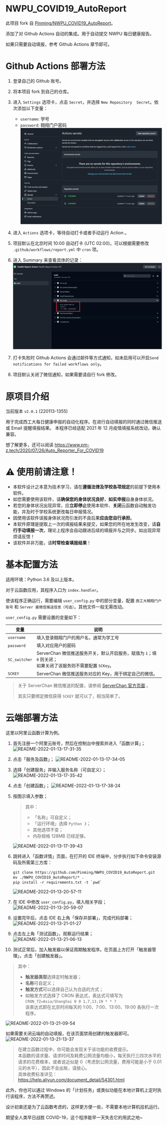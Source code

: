 # NWPU_COVID19_AutoReport

此项目 fork 自 [Pinming/NWPU_COVID19_AutoReport](https://github.com/Pinming/NWPU_COVID19_AutoReport)。

添加了对 Github Actions 自动的集成。用于自动提交 NWPU 每日健康报告。

如果只需要自动填报，参考 Github Actions 章节即可。

# Github Actions 部署方法

1. 登录自己的 Github 账号。

2. 将本项目 fork 到自己的仓库。

3. 进入 `Settings` 选项卡，点击 `Secret`，并选择 `New Repository  Secret`。依次添加以下变量：
   - `username`: 学号
   - `password`: 翱翔门户密码
![](images/secrets.png)

4. 进入 `Actions` 选项卡，等待自动打卡或者手动运行 Action 。

5. 项目默认在北京时间 10:00 自动打卡 (UTC 02:00)，可以根据需要修改 `.github/workflows/report.yml` 中 `cron` 项。

6. 进入 Summary 来查看具体的记录：
![](images/summary.png)

7. 打卡失败时 Github Actions 会通过邮件等方式通知，如未启用可以开启`Send notifications for failed workflows only`。

8. 项目默认关闭了微信通知，如果需要请自行 fork 修改。

# 原项目介绍
当前版本 `v2.0.1` (220113-1355)

用于完成西工大每日健康申报的自动化程序。在进行自动填报的同时通过微信推送或 Email 提醒填报结果。
本程序已经适配 2021 年 12 月疫情填报系统改动，确认兼容。

想了解更多，还可以阅读 https://www.pm-z.tech/2020/07/26/Auto_Reporter_For_COVID19

# ⚠️ 使用前请注意！
* 本软件设计之本意为技术学习，请在**遵循法律及学校各项规定**的前提下使用本软件。
* 如您需要使用该软件，请**确保您的身体状况良好**，**如实申报**自身身体状况。
* 若您的身体状况出现异常，应**立即停止**使用本软件、**关闭**云函数自动触发功能，并及时于学校系统更改每日申报情况。
* 因使用该软件误报身体状况而引发的不良后果**应由您自行承担**。
* 本软件原理是提取上一次的填报结果来提交，如果您的所在地发生改变，请**自行手动填报一次**，理论上程序会自动跟进后续的填报并与之同步。如出现异常烦请反馈！
* 该软件并非万能，请**时常检查填报结果**！

# 基本配置方法
适用环境：Python 3.6 及以上版本。

对于云函数应用，其程序入口为 `index.handler`。

使该程序正确运行，需要编辑 `user_config.py` 中的部分变量，配置 `西工大翱翔门户账号` 和 `Server 酱微信推送信息（可选）`。其他文件一般无需改动。

`user_config.py` 需要设置的变量如下：

变量 | 说明
-- | --
`username` | 填入登录翱翔门户的用户名，通常为学工号
`password` | 填入对应用户的密码
`SC_switcher` |  ServerChan 微信推送服务开关，默认开启服务，赋值为 `1`；填 `0` 则关闭；<br>如果关闭了该服务则不需要配置 `SCKey`。
`SCKEY` |  ServerChan 微信推送服务对应的 Key，用于绑定自己的微信。

> 关于 ServerChan 微信推送的配置，请参阅 [ServerChan 官方页面](https://sct.ftqq.com/sendkey) 。
>
> 其实只要绑定微信获得 `SCKEY` 就可以了，相当简单了。

# 云端部署方法

这里以阿里云函数计算为例。

1) 首先注册一个阿里云账号，然后在控制台中搜索并进入「函数计算」；
![README-2022-01-13-17-31-35](https://oss.pm-z.tech/img/upload/README-2022-01-13-17-31-35.png)

2) 点击「服务及函数」；
![README-2022-01-13-17-34-05](https://oss.pm-z.tech/img/upload/README-2022-01-13-17-34-05.png)

3) 选择「创建服务」并输入服务名称（可自定义）；
![README-2022-01-13-17-35-42](https://oss.pm-z.tech/img/upload/README-2022-01-13-17-35-42.png)

4) 点击「创建函数」；
![README-2022-01-13-17-38-24](https://oss.pm-z.tech/img/upload/README-2022-01-13-17-38-24.png)

5) 按图示填入参数；
    > 其中：
    > - 「名称」可自定义；
    > - 「运行环境」选择 `Python 3`；
    > - 其他选项不变；
    > - 内存规格 128MB 已经足够。

    ![README-2022-01-13-17-39-43](https://oss.pm-z.tech/img/upload/README-2022-01-13-17-39-43.png)



6) 跳转进入「函数详情」页面，在打开的 IDE 终端中，分步执行如下命令安装源码及所需第三方库：
    ```
    git clone https://github.com/Pinming/NWPU_COVID19_AutoReport.git
    mv ./NWPU_COVID19_AutoReport/* .
    pip install -r requirements.txt -t `pwd`
    ```
    ![README-2022-01-13-20-57-11](https://oss.pm-z.tech/img/upload/README-2022-01-13-20-57-11.png)



7) 在 IDE 中修改 `user_config.py`，填入相关字段；
![README-2022-01-13-20-59-07](https://oss.pm-z.tech/img/upload/README-2022-01-13-20-59-07.png)

8) 设置完毕后，点击 IDE 右上角「保存并部署」，完成代码部署；
![README-2022-01-13-21-01-27](https://oss.pm-z.tech/img/upload/README-2022-01-13-21-01-27.png)

9) 点击左上角「测试函数」，观察运行结果；
![README-2022-01-13-21-06-13](https://oss.pm-z.tech/img/upload/README-2022-01-13-21-06-13.png)

10) 测试正常后，加入触发器以保证周期触发程序。在页面上方打开「触发器管理」，点击「创建触发器」。
> 其中：
> - **触发器类型**选择定时触发器；
> - **名称**可自定义；
> - **触发方式**可以选择自己认为合适的方式；
> - 如触发方式选择了 CRON 表达式，表达式可填写为 `CRON_TZ=Asia/Shanghai 0 0 1,7,13,19 * * ?`<br>该表达式即在北京时间每天的 1:00、7:00、13:00、19:00 各执行一次程序。

![README-2022-01-13-21-09-54](https://oss.pm-z.tech/img/upload/README-2022-01-13-21-09-54.png)

如果需要关闭云端的自动填报，在该页面禁用创建的触发器即可。
![README-2022-01-13-21-13-37](https://oss.pm-z.tech/img/upload/README-2022-01-13-21-13-37.png)

> 在建立函数过程中，你可能会发现关于该功能的收费提示。<br>本函数的请求量、请求时间及耗费公网流量均极小，每天执行三四次水平的请求的花费根本，或者说近似是 0（考虑到公网流量，费用可能是小于 0.01 元的水平），因此不会出账，请放心。<br>具体收费标准详见：https://help.aliyun.com/document_detail/54301.html

此外，你也可以通过 Windows 的「计划任务」或类似功能在本地计算机上定时执行该程序，方法不再赘述。

设计初衷还是为了云函数考虑的，这样更方便一些，不需要本地计算机挂机运行。

期望全人类早日战胜 COVID-19，这个程序能早一天失去它的用武之地~
